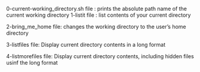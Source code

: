 0-current-working_directory.sh file : prints the absolute path name of the current working directory
1-listit file : list contents of your current directory

2-bring_me_home file: changes the working directory to the user’s home directory


3-listfiles file: Display current directory contents in a long format

4-listmorefiles file: Display current directory contents, including hidden files usinf the long format
